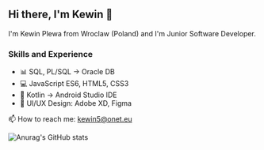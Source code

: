 ## Hi there, I'm Kewin 👋
I'm Kewin Plewa from Wroclaw (Poland) and I'm Junior Software Developer.

### Skills and Experience
* 📊 SQL, PL/SQL -> Oracle DB
* 💻 JavaScript ES6, HTML5, CSS3
* 📱 Kotlin -> Android Studio IDE
* 🎨 UI/UX Design: Adobe XD, Figma

📫 How to reach me: kewin5@onet.eu

![Anurag's GitHub stats](https://github-readme-stats.vercel.app/api?username=kev512&show_icons=true&theme=tokyonight&hide=contribs)
